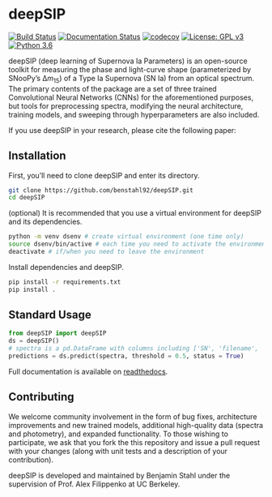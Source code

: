 # deepSIP

[![Build Status](https://travis-ci.org/benstahl92/deepSIP.svg?branch=master)](https://travis-ci.org/benstahl92/deepSIP) [![Documentation Status](https://readthedocs.org/projects/deepSIP/badge/?version=latest)](https://deepSIP.readthedocs.io/en/latest/?badge=latest)
 [![codecov](https://codecov.io/gh/benstahl92/deepSIP/branch/master/graph/badge.svg)](https://codecov.io/gh/benstahl92/deepSIP) [![License: GPL v3](https://img.shields.io/badge/License-GPLv3-blue.svg)](https://www.gnu.org/licenses/gpl-3.0) [![Python 3.6](https://img.shields.io/badge/python-3.6-blue.svg)](https://www.python.org/downloads/release/python-360/)

deepSIP (deep learning of Supernova Ia Parameters) is an open-source toolkit for measuring the phase and light-curve shape (parameterized by SNooPy’s &Delta;*m*<sub>15</sub>) of a Type Ia Supernova (SN Ia) from an optical spectrum. The primary contents of the package are a set of three trained Convolutional Neural Networks (CNNs) for the aforementioned purposes, but tools for preprocessing spectra, modifying the neural architecture, training models, and sweeping through hyperparameters are also included.

If you use deepSIP in your research, please cite the following paper:

## Installation

First, you’ll need to clone deepSIP and enter its directory.

```bash
git clone https://github.com/benstahl92/deepSIP.git
cd deepSIP
```

(optional) It is recommended that you use a virtual environment for deepSIP and its dependencies.

```bash
python -m venv dsenv # create virtual environment (one time only)
source dsenv/bin/active # each time you need to activate the environment
deactivate # if/when you need to leave the environment
```

Install dependencies and deepSIP.

```bash
pip install -r requirements.txt
pip install .
```

## Standard Usage

```python
from deepSIP import deepSIP
ds = deepSIP()
# spectra is a pd.DataFrame with columns including ['SN', 'filename', 'z']
predictions = ds.predict(spectra, threshold = 0.5, status = True)
```

Full documentation is available on [readthedocs](https://deepSIP.readthedocs.io/en/latest/?badge=latest#).

## Contributing

We welcome community involvement in the form of bug fixes, architecture improvements and new trained models, additional high-quality data (spectra and photometry), and expanded functionality. To those wishing to participate, we ask that you fork the this repository and issue a pull request with your changes (along with unit tests and a description of your contribution).

deepSIP is developed and maintained by Benjamin Stahl under the supervision of Prof. Alex Filippenko at UC Berkeley.
